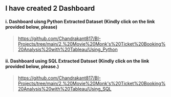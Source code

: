 ## I have created 2 Dashboard 

#### i. Dashboard uisng Python Extracted Dataset (Kindly click on the link provided below, please)
> https://github.com/Chandrakant817/BI-Projects/tree/main/2.%20Movie%20Monk's%20Ticket%20Booking%20Analysis%20with%20Tableau/Using_Python
#### ii. Dashboard using SQL Extracted Datsset (Kindly click on the link provided below, please.)
> https://github.com/Chandrakant817/BI-Projects/tree/main/2.%20Movie%20Monk's%20Ticket%20Booking%20Analysis%20with%20Tableau/Using_SQL
